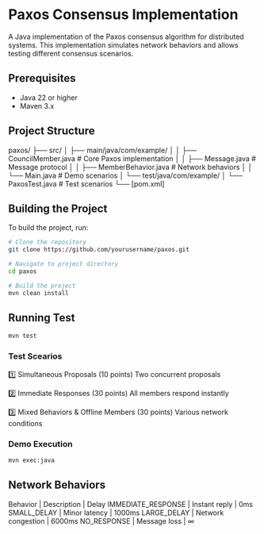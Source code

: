 # Paxos Consensus Implementation

A Java implementation of the Paxos consensus algorithm for distributed systems. This implementation simulates network behaviors and allows testing different consensus scenarios.

## Prerequisites

- Java 22 or higher
- Maven 3.x

## Project Structure

paxos/
├── src/
│   ├── main/java/com/example/
│   │   ├── CouncilMember.java    # Core Paxos implementation
│   │   ├── Message.java          # Message protocol
│   │   ├── MemberBehavior.java   # Network behaviors
│   │   └── Main.java             # Demo scenarios
│   └── test/java/com/example/
│       └── PaxosTest.java        # Test scenarios
└── [pom.xml]

## Building the Project

To build the project, run:

```bash
# Clone the repository
git clone https://github.com/yourusername/paxos.git

# Navigate to project directory
cd paxos

# Build the project
mvn clean install
```

## Running Test

```bash
mvn test
```

### Test Scearios

1️⃣ Simultaneous Proposals (10 points)
Two concurrent proposals

2️⃣ Immediate Responses (30 points)
All members respond instantly

3️⃣ Mixed Behaviors & Offline Members (30 points)
Various network conditions

### Demo Execution

```bash
mvn exec:java
```

## Network Behaviors
Behavior |	Description |	Delay
IMMEDIATE_RESPONSE	| Instant reply | 	0ms
SMALL_DELAY	| Minor latency	| 1000ms
LARGE_DELAY	| Network congestion |	6000ms
NO_RESPONSE	| Message loss	| ∞